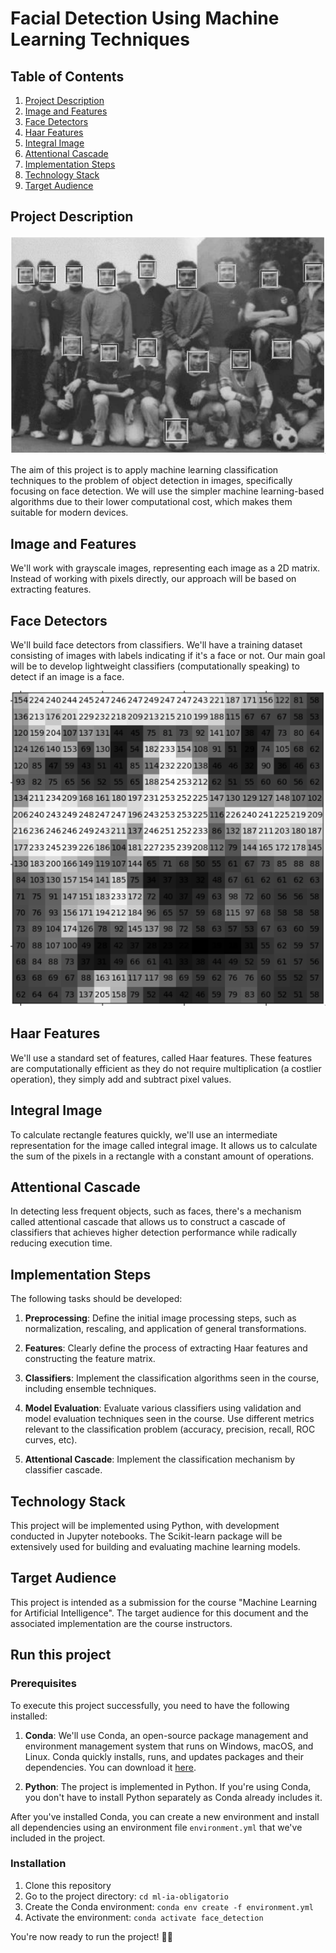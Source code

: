# Facial Detection Using Machine Learning Techniques

## Table of Contents

1. [Project Description](#project-description)
2. [Image and Features](#image-and-features)
3. [Face Detectors](#face-detectors)
4. [Haar Features](#haar-features)
5. [Integral Image](#integral-image)
6. [Attentional Cascade](#attentional-cascade)
7. [Implementation Steps](#implementation-steps)
8. [Technology Stack](#technology-stack)
9. [Target Audience](#target-audience)

## Project Description

![Team](/assets/team.png)

The aim of this project is to apply machine learning classification techniques to the problem of object detection in images, specifically focusing on face detection. We will use the simpler machine learning-based algorithms due to their lower computational cost, which makes them suitable for modern devices.

## Image and Features

We'll work with grayscale images, representing each image as a 2D matrix. Instead of working with pixels directly, our approach will be based on extracting features.

## Face Detectors

We'll build face detectors from classifiers. We'll have a training dataset consisting of images with labels indicating if it's a face or not. Our main goal will be to develop lightweight classifiers (computationally speaking) to detect if an image is a face.

![Face](/assets/face.png)

## Haar Features

We'll use a standard set of features, called Haar features. These features are computationally efficient as they do not require multiplication (a costlier operation), they simply add and subtract pixel values.

## Integral Image

To calculate rectangle features quickly, we'll use an intermediate representation for the image called integral image. It allows us to calculate the sum of the pixels in a rectangle with a constant amount of operations.

## Attentional Cascade

In detecting less frequent objects, such as faces, there's a mechanism called attentional cascade that allows us to construct a cascade of classifiers that achieves higher detection performance while radically reducing execution time.

## Implementation Steps

The following tasks should be developed:

1. **Preprocessing**: Define the initial image processing steps, such as normalization, rescaling, and application of general transformations.

2. **Features**: Clearly define the process of extracting Haar features and constructing the feature matrix.

3. **Classifiers**: Implement the classification algorithms seen in the course, including ensemble techniques.

4. **Model Evaluation**: Evaluate various classifiers using validation and model evaluation techniques seen in the course. Use different metrics relevant to the classification problem (accuracy, precision, recall, ROC curves, etc).

5. **Attentional Cascade**: Implement the classification mechanism by classifier cascade.

## Technology Stack

This project will be implemented using Python, with development conducted in Jupyter notebooks. The Scikit-learn package will be extensively used for building and evaluating machine learning models.

## Target Audience

This project is intended as a submission for the course "Machine Learning for Artificial Intelligence". The target audience for this document and the associated implementation are the course instructors.

## Run this project

### Prerequisites

To execute this project successfully, you need to have the following installed:

1. **Conda**: We'll use Conda, an open-source package management and environment management system that runs on Windows, macOS, and Linux. Conda quickly installs, runs, and updates packages and their dependencies. You can download it [here](https://docs.conda.io/en/latest/miniconda.html).

2. **Python**: The project is implemented in Python. If you're using Conda, you don't have to install Python separately as Conda already includes it.

After you've installed Conda, you can create a new environment and install all dependencies using an environment file `environment.yml` that we've included in the project.

### Installation

1. Clone this repository
2. Go to the project directory: `cd ml-ia-obligatorio`
3. Create the Conda environment: `conda env create -f environment.yml`
4. Activate the environment: `conda activate face_detection`

You're now ready to run the project! 🚀🚀